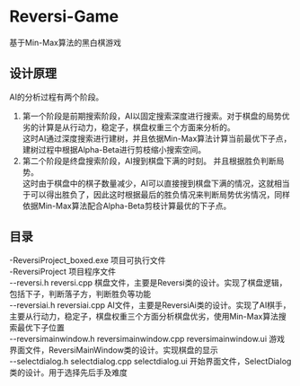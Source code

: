 # Reversi-Game
基于Min-Max算法的黑白棋游戏

## 设计原理
AI的分析过程有两个阶段。
1. 第一个阶段是前期搜索阶段，AI以固定搜索深度进行搜索。对于棋盘的局势优劣的计算是从行动力，稳定子，棋盘权重三个方面来分析的。  
这时AI通过深度搜索进行建树，并且依据Min-Max算法计算当前最优下子点，建树过程中根据Alpha-Beta进行剪枝缩小搜索空间。  
2. 第二个阶段是终盘搜索阶段，AI搜到棋盘下满的时刻。 并且根据胜负判断局势。  
这时由于棋盘中的棋子数量减少，AI可以直接搜到棋盘下满的情况，这就相当于可以得出胜负了，因此这时根据最后的胜负情况来判断局势优劣情况，同样依据Min-Max算法配合Alpha-Beta剪枝计算最优的下子点。

## 目录 
-ReversiProject_boxed.exe 项目可执行文件  
-ReversiProject 项目程序文件  
--reversi.h reversi.cpp    棋盘文件，主要是Reversi类的设计。实现了棋盘逻辑，包括下子，判断落子方，判断胜负等功能  
--reversiai.h reversiai.cpp    AI文件，主要是ReversiAi类的设计。实现了AI棋手，主要从行动力，稳定子，棋盘权重三个方面分析棋盘优劣，使用Min-Max算法搜索最优下子位置  
--reversimainwindow.h reversimainwindow.cpp reversimainwindow.ui    游戏界面文件，ReversiMainWindow类的设计。实现棋盘的显示  
--selectdialog.h selectdialog.cpp selectdialog.ui    开始界面文件，SelectDialog类的设计。用于选择先后手及难度  